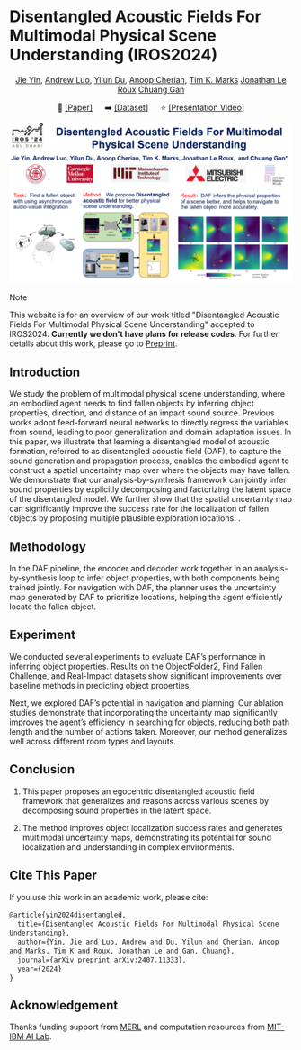 # Disentangled Acoustic Fields For Multimodal Physical Scene Understanding (IROS2024)

<div align="center">

[Jie Yin](https://github.com/sjtuyinjie),
[Andrew Luo](https://www.cs.cmu.edu/~afluo/),
[Yilun Du](https://yilundu.github.io/),
[Anoop Cherian](http://users.cecs.anu.edu.au/~cherian/),
[Tim K. Marks](https://www.merl.com/people/tmarks)
[Jonathan Le Roux](https://www.jonathanleroux.org/)
[Chuang Gan](https://people.csail.mit.edu/ganchuang/)


📝 [[Paper]](https://github.com/sjtuyinjie/DAF/blob/main/daf_final.pdf)
&emsp;
➡️ [[Dataset]](https://github.com/chuangg/find_fallen_objects)
&emsp;
⭐️ [[Presentation Video]](https://youtu.be/QUIvWGnYkgk)


</div>


[![IROS2024 Presentation](IROS24_0286.jpg)](https://www.youtube.com/watch?v=QUIvWGnYkgk)

> [!NOTE]
> This website is for an overview of our work titled "Disentangled Acoustic Fields For Multimodal Physical Scene Understanding"  accepted to IROS2024. **Currently we don't have plans for release codes**. For further details about this work, please go to [Preprint](https://github.com/sjtuyinjie/DAF/blob/main/daf_final.pdf).

## Introduction
We study the problem of multimodal physical scene understanding, where an embodied agent needs to find fallen objects by inferring object properties, direction, and distance of an impact sound source. Previous works adopt feed-forward neural networks to directly regress the variables from sound, leading to poor generalization and domain adaptation issues. In this paper, we illustrate that learning a disentangled model of acoustic formation, referred to as disentangled acoustic field (DAF), to capture the sound generation and propagation process, enables the embodied agent to construct a spatial uncertainty map over where the objects may have fallen. We demonstrate that our analysis-by-synthesis framework can jointly infer sound properties by explicitly decomposing and factorizing the latent space of the disentangled model. We further show that the spatial uncertainty map can significantly improve the success rate for the localization of fallen objects by proposing multiple plausible exploration locations.
.

## Methodology
In the DAF pipeline, the encoder and decoder work together in an analysis-by-synthesis loop to infer object properties, with both components being trained jointly. For navigation with DAF, the planner uses the uncertainty map generated by DAF to prioritize locations, helping the agent efficiently locate the fallen object.


## Experiment
We conducted several experiments to evaluate DAF’s performance in inferring object properties. Results on the ObjectFolder2, Find Fallen Challenge, and Real-Impact datasets show significant improvements over baseline methods in predicting object properties.

Next, we explored DAF’s potential in navigation and planning. Our ablation studies demonstrate that incorporating the uncertainty map significantly improves the agent’s efficiency in searching for objects, reducing both path length and the number of actions taken. Moreover, our method generalizes well across different room types and layouts.


## Conclusion
1. This paper proposes an egocentric disentangled acoustic field framework that generalizes and reasons across various scenes by decomposing sound properties in the latent space. 

2. The method improves object localization success rates and generates multimodal uncertainty maps, demonstrating its potential for sound localization and understanding in complex environments.

## Cite This Paper
If you use this work in an academic work, please cite:
~~~
@article{yin2024disentangled,
  title={Disentangled Acoustic Fields For Multimodal Physical Scene Understanding},
  author={Yin, Jie and Luo, Andrew and Du, Yilun and Cherian, Anoop and Marks, Tim K and Roux, Jonathan Le and Gan, Chuang},
  journal={arXiv preprint arXiv:2407.11333},
  year={2024}
}
~~~

## Acknowledgement
Thanks funding support from [MERL](https://www.merl.com) and computation resources from [MIT-IBM AI Lab](https://mitibmwatsonailab.mit.edu/).
